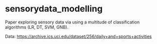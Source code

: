 # sensorydata_modelling
Paper exploring sensory data via using a multitude of classification algorithms (LR, DT, SVM, GNB).

Data: https://archive.ics.uci.edu/dataset/256/daily+and+sports+activities
